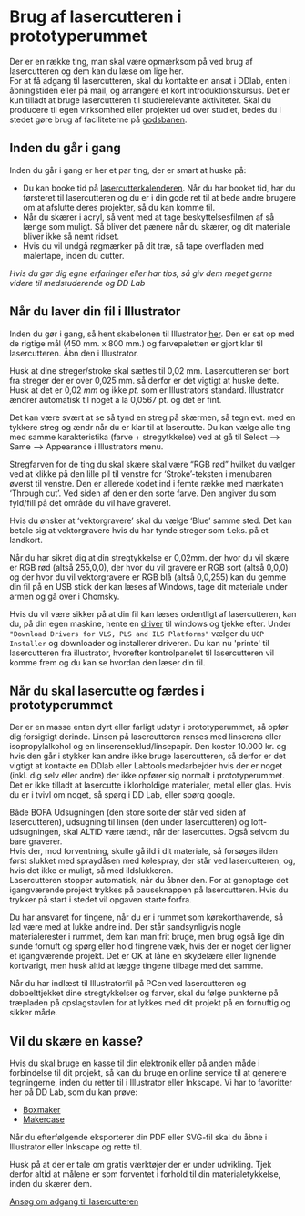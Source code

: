 # Brug af lasercutteren i prototyperummet
Der er en række ting, man skal være opmærksom på ved brug af lasercutteren og dem kan du læse om lige her.  
For at få adgang til lasercutteren, skal du kontakte en ansat i DDlab, enten i åbningstiden eller på mail, og arrangere et kort introduktionskursus.
Det er kun tilladt at bruge lasercutteren til studierelevante aktiviteter. Skal du producere til egen virksomhed eller projekter ud over studiet, bedes du i stedet gøre brug af faciliteterne på [godsbanen](http://godsbanen.dk/muligheder/godsbanens-aabne-vaerksteder/lasercutter/).

## Inden du går i gang

Inden du går i gang er her et par ting, der er smart at huske på:
- Du kan booke tid på [lasercutterkalenderen](https://teamup.com/ksaoksap5dd29vbcdu). Når du har booket tid, har du førsteret til lasercutteren og du er i din gode ret til at bede andre brugere om at afslutte deres projekter, så du kan komme til. 
- Når du skærer i acryl, så vent med at tage beskyttelsesfilmen af så længe som muligt. Så bliver det pænere når du skærer, og dit materiale bliver ikke så nemt ridset.
- Hvis du vil undgå røgmærker på dit træ, så tape overfladen med malertape, inden du cutter.  

*Hvis du gør dig egne erfaringer eller har tips, så giv dem meget gerne videre til medstuderende og DD Lab*

## Når du laver din fil i Illustrator

Inden du gør i gang, så hent skabelonen til Illustrator [her](https://github.com/DDlabAU/Laser-Cutter-Things/blob/master/VLS_6.60_Illustrator_Template.ait?raw=true). Den er sat op med de rigtige mål (450 mm. x 800 mm.) og farvepaletten er gjort klar til lasercutteren. Åbn den i Illustrator.

Husk at dine streger/stroke skal sættes til 0,02 mm. Lasercutteren ser bort fra streger der er over 0,025 mm. så derfor er det vigtigt at huske dette. Husk at det er 0,02 *mm* og ikke *pt.* som er Illustrators standard. Illustrator ændrer automatisk til noget a la 0,0567 pt. og det er fint.

Det kan være svært at se så tynd en streg på skærmen, så tegn evt. med en tykkere streg og ændr når du er klar til at lasercutte. Du kan vælge alle ting med samme karakteristika (farve + stregytkkelse) ved at gå til Select —> Same —> Appearance i Illustrators menu. 

Stregfarven for de ting du skal skære skal være “RGB rød” hvilket du vælger ved at klikke på den lille pil til venstre for ‘Stroke’-teksten i menubaren øverst til venstre. Den er allerede kodet ind i femte række med mærkaten ‘Through cut’. Ved siden af den er den sorte farve. Den angiver du som fyld/fill på det område du vil have graveret.

Hvis du ønsker at ‘vektorgravere’ skal du vælge ‘Blue’ samme sted. Det kan betale sig at vektorgravere hvis du har tynde streger som f.eks. på et landkort.

Når du har sikret dig at din stregtykkelse er 0,02mm. der hvor du vil skære er RGB rød (altså 255,0,0), der hvor du vil gravere er RGB sort (altså 0,0,0) og der hvor du vil vektorgravere er RGB blå (altså 0,0,255) kan du gemme din fil på en USB stick der kan læses af Windows, tage dit materiale under armen og gå over i Chomsky.

Hvis du vil være sikker på at din fil kan læses ordentligt af lasercutteren, kan du, på din egen maskine, hente en [driver](https://www.ulsinc.com/support/software-downloads) til windows og tjekke efter. Under  `"Download Drivers for VLS, PLS and ILS Platforms"` vælger du `UCP Installer` og downloader og installerer driveren. Du kan nu 'printe' til lasercutteren fra illustrator, hvorefter kontrolpanelet til lasercutteren vil komme frem og du kan se hvordan den læser din fil.


## Når du skal lasercutte og færdes i prototyperummet

Der er en masse enten dyrt eller farligt udstyr i prototyperummet, så opfør dig forsigtigt derinde. Linsen på lasercutteren renses med linserens eller isopropylalkohol og en linserenseklud/linsepapir. Den koster 10.000 kr. og hvis den går i stykker kan andre ikke bruge lasercutteren, så derfor er det vigtigt at kontakte en DDlab eller Labtools medarbejder hvis der er noget (inkl. dig selv eller andre) der ikke opfører sig normalt i prototyperummet. Det er ikke tilladt at lasercutte i klorholdige materialer, metal eller glas. Hvis du er i tvivl om noget, så spørg i DD Lab, eller spørg google.

Både BOFA Udsugningen (den store sorte der står ved siden af lasercutteren), udsugning til linsen (den under lasercutteren) og loft-udsugningen, skal ALTID være tændt, når der lasercuttes. Også selvom du bare graverer.  
Hvis der, mod forventning, skulle gå ild i dit materiale, så forsøges ilden først slukket med spraydåsen med kølespray, der står ved lasercutteren, og, hvis det ikke er muligt, så med ildslukkeren.  
Lasercutteren stopper automatisk, når du åbner den. For at genoptage det igangværende projekt trykkes på pauseknappen på lasercutteren. Hvis du trykker på start i stedet vil opgaven starte forfra.

Du har ansvaret for tingene, når du er i rummet som kørekorthavende, så lad være med at lukke andre ind. Der står sandsynligvis nogle materialerester i rummet, dem kan man frit bruge, men brug også lige din sunde fornuft og spørg eller hold fingrene væk, hvis der er noget der ligner et igangværende projekt. Det er OK at låne en skydelære eller lignende kortvarigt, men husk altid at lægge tingene tilbage med det samme.

Når du har indlæst til Illustratorfil på PCen ved lasercutteren og dobbelttjekket dine stregtykkelser og farver, skal du følge punkterne på træpladen på opslagstavlen for at lykkes med dit projekt på en fornuftig og sikker måde.

## Vil du skære en kasse?

Hvis du skal bruge en kasse til din elektronik eller på anden måde i forbindelse til dit projekt, så kan du bruge en online service til at generere tegningerne, inden du retter til i Illustrator eller Inkscape. Vi har to favoritter her på DD Lab, som du kan prøve:

- [Boxmaker](http://boxmaker.connectionlab.org/)
- [Makercase](http://www.makercase.com/)

Når du efterfølgende eksporterer din PDF eller SVG-fil skal du åbne i Illustrator eller Inkscape og rette til.

Husk på at der er tale om gratis værktøjer der er under udvikling. Tjek derfor altid at målene er som forventet i forhold til din materialetykkelse, inden du skærer dem.

[Ansøg om adgang til lasercutteren](https://goo.gl/forms/SlW60lH60ulgC40k1)
